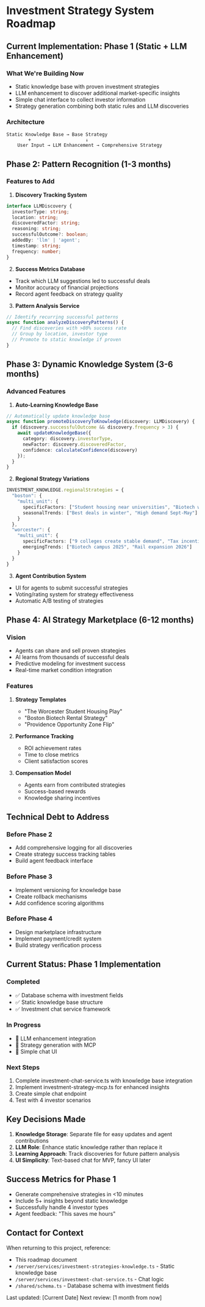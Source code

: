 # Investment Strategy System Roadmap

## Current Implementation: Phase 1 (Static + LLM Enhancement)

### What We're Building Now
- Static knowledge base with proven investment strategies
- LLM enhancement to discover additional market-specific insights
- Simple chat interface to collect investor information
- Strategy generation combining both static rules and LLM discoveries

### Architecture
```
Static Knowledge Base → Base Strategy
        +                    ↓
    User Input → LLM Enhancement → Comprehensive Strategy
```

## Phase 2: Pattern Recognition (1-3 months)

### Features to Add
1. **Discovery Tracking System**
```typescript
interface LLMDiscovery {
  investorType: string;
  location: string;
  discoveredFactor: string;
  reasoning: string;
  successfulOutcome?: boolean;
  addedBy: 'llm' | 'agent';
  timestamp: string;
  frequency: number;
}
```

2. **Success Metrics Database**
- Track which LLM suggestions led to successful deals
- Monitor accuracy of financial projections
- Record agent feedback on strategy quality

3. **Pattern Analysis Service**
```typescript
// Identify recurring successful patterns
async function analyzeDiscoveryPatterns() {
  // Find discoveries with >80% success rate
  // Group by location, investor type
  // Promote to static knowledge if proven
}
```

## Phase 3: Dynamic Knowledge System (3-6 months)

### Advanced Features
1. **Auto-Learning Knowledge Base**
```typescript
// Automatically update knowledge base
async function promoteDiscoveryToKnowledge(discovery: LLMDiscovery) {
  if (discovery.successfulOutcome && discovery.frequency > 3) {
    await updateKnowledgeBase({
      category: discovery.investorType,
      newFactor: discovery.discoveredFactor,
      confidence: calculateConfidence(discovery)
    });
  }
}
```

2. **Regional Strategy Variations**
```typescript
INVESTMENT_KNOWLEDGE.regionalStrategies = {
  "boston": {
    "multi_unit": {
      specificFactors: ["Student housing near universities", "Biotech worker demand"],
      seasonalTrends: ["Best deals in winter", "High demand Sept-May"]
    }
  },
  "worcester": {
    "multi_unit": {
      specificFactors: ["9 colleges create stable demand", "Tax incentives available"],
      emergingTrends: ["Biotech campus 2025", "Rail expansion 2026"]
    }
  }
}
```

3. **Agent Contribution System**
- UI for agents to submit successful strategies
- Voting/rating system for strategy effectiveness
- Automatic A/B testing of strategies

## Phase 4: AI Strategy Marketplace (6-12 months)

### Vision
- Agents can share and sell proven strategies
- AI learns from thousands of successful deals
- Predictive modeling for investment success
- Real-time market condition integration

### Features
1. **Strategy Templates**
   - "The Worcester Student Housing Play"
   - "Boston Biotech Rental Strategy"
   - "Providence Opportunity Zone Flip"

2. **Performance Tracking**
   - ROI achievement rates
   - Time to close metrics
   - Client satisfaction scores

3. **Compensation Model**
   - Agents earn from contributed strategies
   - Success-based rewards
   - Knowledge sharing incentives

## Technical Debt to Address

### Before Phase 2
- Add comprehensive logging for all discoveries
- Create strategy success tracking tables
- Build agent feedback interface

### Before Phase 3
- Implement versioning for knowledge base
- Create rollback mechanisms
- Add confidence scoring algorithms

### Before Phase 4
- Design marketplace infrastructure
- Implement payment/credit system
- Build strategy verification process

## Current Status: Phase 1 Implementation

### Completed
- ✅ Database schema with investment fields
- ✅ Static knowledge base structure
- ✅ Investment chat service framework

### In Progress
- 🔄 LLM enhancement integration
- 🔄 Strategy generation with MCP
- 🔄 Simple chat UI

### Next Steps
1. Complete investment-chat-service.ts with knowledge base integration
2. Implement investment-strategy-mcp.ts for enhanced insights
3. Create simple chat endpoint
4. Test with 4 investor scenarios

## Key Decisions Made

1. **Knowledge Storage**: Separate file for easy updates and agent contributions
2. **LLM Role**: Enhance static knowledge rather than replace it
3. **Learning Approach**: Track discoveries for future pattern analysis
4. **UI Simplicity**: Text-based chat for MVP, fancy UI later

## Success Metrics for Phase 1

- Generate comprehensive strategies in <10 minutes
- Include 5+ insights beyond static knowledge
- Successfully handle 4 investor types
- Agent feedback: "This saves me hours"

## Contact for Context
When returning to this project, reference:
- This roadmap document
- `/server/services/investment-strategies-knowledge.ts` - Static knowledge base
- `/server/services/investment-chat-service.ts` - Chat logic
- `/shared/schema.ts` - Database schema with investment fields

Last updated: [Current Date]
Next review: [1 month from now]